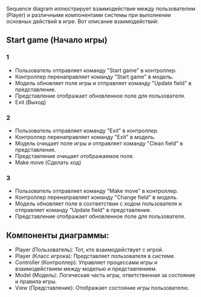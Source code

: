 Sequence diagram иллюстрирует взаимодействие между пользователем (Player) и различными компонентами системы при выполнении основных действий в игре. Вот описание взаимодействий:

## Start game (Начало игры)

### 1
* Пользователь отправляет команду "Start game" в контроллер.
* Контроллер перенаправляет команду "Start game" в модель.
* Модель обновляет поле игры и отправляет команду "Update field" в представление.
* Представление отображает обновленное поле для пользователя.
* Exit (Выход)

### 2
* Пользователь отправляет команду "Exit" в контроллер.
* Контроллер перенаправляет команду "Exit" в модель.
* Модель очищает поле игры и отправляет команду "Clean field" в представление.
* Представление очищает отображаемое поле.
* Make move (Сделать ход)

### 3
* Пользователь отправляет команду "Make move" в контроллер.
* Контроллер перенаправляет команду "Change field" в модель.
* Модель обновляет поле в соответствии с ходом пользователя и отправляет команду "Update field" в представление.
* Представление отображает обновленное поле для пользователя.
## Компоненты диаграммы:
* Player (Пользователь): Тот, кто взаимодействует с игрой.
* Player (Класс игрока): Представляет пользователя в системе.
* Controller (Контроллер): Управляет процессами игры и взаимодействием между моделью и представлением.
* Model (Модель): Логическая часть игры, ответственная за состояние и правила игры.
* View (Представление): Отображает состояние игры пользователю.
